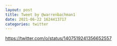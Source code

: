 ```yaml
--- 
layout: post 
title: Tweet by @warrenbachman1 
date: 2021-06-22 1624413717 
categories: twitter 
--- 
```

https://twitter.com/o/status/1407519241356652557